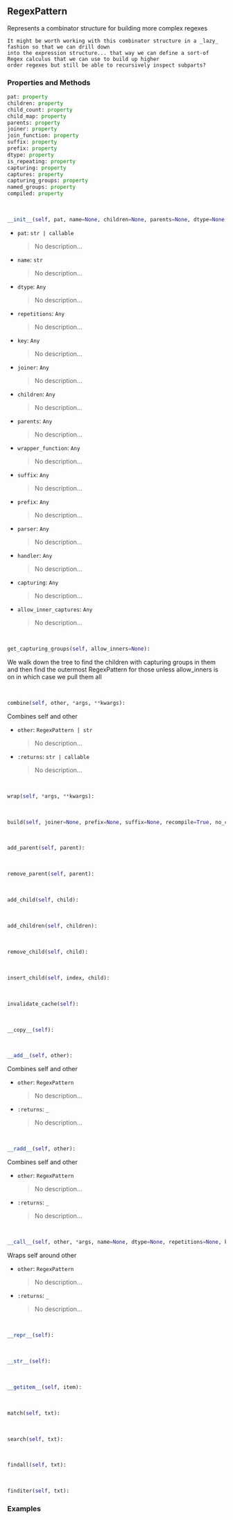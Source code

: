 ## <a id="McUtils.Parsers.RegexPatterns.RegexPattern">RegexPattern</a>
Represents a combinator structure for building more complex regexes

    It might be worth working with this combinator structure in a _lazy_ fashion so that we can drill down
    into the expression structure... that way we can define a sort-of Regex calculus that we can use to build up higher
    order regexes but still be able to recursively inspect subparts?

### Properties and Methods
```python
pat: property
children: property
child_count: property
child_map: property
parents: property
joiner: property
join_function: property
suffix: property
prefix: property
dtype: property
is_repeating: property
capturing: property
captures: property
capturing_groups: property
named_groups: property
compiled: property
```
<a id="McUtils.Parsers.RegexPatterns.RegexPattern.__init__">&nbsp;</a>
```python
__init__(self, pat, name=None, children=None, parents=None, dtype=None, repetitions=None, key=None, joiner='', join_function=None, wrapper_function=None, suffix=None, prefix=None, parser=None, handler=None, capturing=None, allow_inner_captures=False): 
```

- `pat`: `str | callable`
    >No description...
- `name`: `str`
    >No description...
- `dtype`: `Any`
    >No description...
- `repetitions`: `Any`
    >No description...
- `key`: `Any`
    >No description...
- `joiner`: `Any`
    >No description...
- `children`: `Any`
    >No description...
- `parents`: `Any`
    >No description...
- `wrapper_function`: `Any`
    >No description...
- `suffix`: `Any`
    >No description...
- `prefix`: `Any`
    >No description...
- `parser`: `Any`
    >No description...
- `handler`: `Any`
    >No description...
- `capturing`: `Any`
    >No description...
- `allow_inner_captures`: `Any`
    >No description...

<a id="McUtils.Parsers.RegexPatterns.RegexPattern.get_capturing_groups">&nbsp;</a>
```python
get_capturing_groups(self, allow_inners=None): 
```
We walk down the tree to find the children with capturing groups in them and
        then find the outermost RegexPattern for those unless allow_inners is on in which case we pull them all

<a id="McUtils.Parsers.RegexPatterns.RegexPattern.combine">&nbsp;</a>
```python
combine(self, other, *args, **kwargs): 
```
Combines self and other
- `other`: `RegexPattern | str`
    >No description...
- `:returns`: `str | callable`
    >No description...

<a id="McUtils.Parsers.RegexPatterns.RegexPattern.wrap">&nbsp;</a>
```python
wrap(self, *args, **kwargs): 
```

<a id="McUtils.Parsers.RegexPatterns.RegexPattern.build">&nbsp;</a>
```python
build(self, joiner=None, prefix=None, suffix=None, recompile=True, no_captures=False, verbose=False): 
```

<a id="McUtils.Parsers.RegexPatterns.RegexPattern.add_parent">&nbsp;</a>
```python
add_parent(self, parent): 
```

<a id="McUtils.Parsers.RegexPatterns.RegexPattern.remove_parent">&nbsp;</a>
```python
remove_parent(self, parent): 
```

<a id="McUtils.Parsers.RegexPatterns.RegexPattern.add_child">&nbsp;</a>
```python
add_child(self, child): 
```

<a id="McUtils.Parsers.RegexPatterns.RegexPattern.add_children">&nbsp;</a>
```python
add_children(self, children): 
```

<a id="McUtils.Parsers.RegexPatterns.RegexPattern.remove_child">&nbsp;</a>
```python
remove_child(self, child): 
```

<a id="McUtils.Parsers.RegexPatterns.RegexPattern.insert_child">&nbsp;</a>
```python
insert_child(self, index, child): 
```

<a id="McUtils.Parsers.RegexPatterns.RegexPattern.invalidate_cache">&nbsp;</a>
```python
invalidate_cache(self): 
```

<a id="McUtils.Parsers.RegexPatterns.RegexPattern.__copy__">&nbsp;</a>
```python
__copy__(self): 
```

<a id="McUtils.Parsers.RegexPatterns.RegexPattern.__add__">&nbsp;</a>
```python
__add__(self, other): 
```
Combines self and other
- `other`: `RegexPattern`
    >No description...
- `:returns`: `_`
    >No description...

<a id="McUtils.Parsers.RegexPatterns.RegexPattern.__radd__">&nbsp;</a>
```python
__radd__(self, other): 
```
Combines self and other
- `other`: `RegexPattern`
    >No description...
- `:returns`: `_`
    >No description...

<a id="McUtils.Parsers.RegexPatterns.RegexPattern.__call__">&nbsp;</a>
```python
__call__(self, other, *args, name=None, dtype=None, repetitions=None, key=None, joiner=None, join_function=None, wrap_function=None, suffix=None, prefix=None, multiline=None, parser=None, handler=None, capturing=None, allow_inner_captures=None, **kwargs): 
```
Wraps self around other
- `other`: `RegexPattern`
    >No description...
- `:returns`: `_`
    >No description...

<a id="McUtils.Parsers.RegexPatterns.RegexPattern.__repr__">&nbsp;</a>
```python
__repr__(self): 
```

<a id="McUtils.Parsers.RegexPatterns.RegexPattern.__str__">&nbsp;</a>
```python
__str__(self): 
```

<a id="McUtils.Parsers.RegexPatterns.RegexPattern.__getitem__">&nbsp;</a>
```python
__getitem__(self, item): 
```

<a id="McUtils.Parsers.RegexPatterns.RegexPattern.match">&nbsp;</a>
```python
match(self, txt): 
```

<a id="McUtils.Parsers.RegexPatterns.RegexPattern.search">&nbsp;</a>
```python
search(self, txt): 
```

<a id="McUtils.Parsers.RegexPatterns.RegexPattern.findall">&nbsp;</a>
```python
findall(self, txt): 
```

<a id="McUtils.Parsers.RegexPatterns.RegexPattern.finditer">&nbsp;</a>
```python
finditer(self, txt): 
```

### Examples
